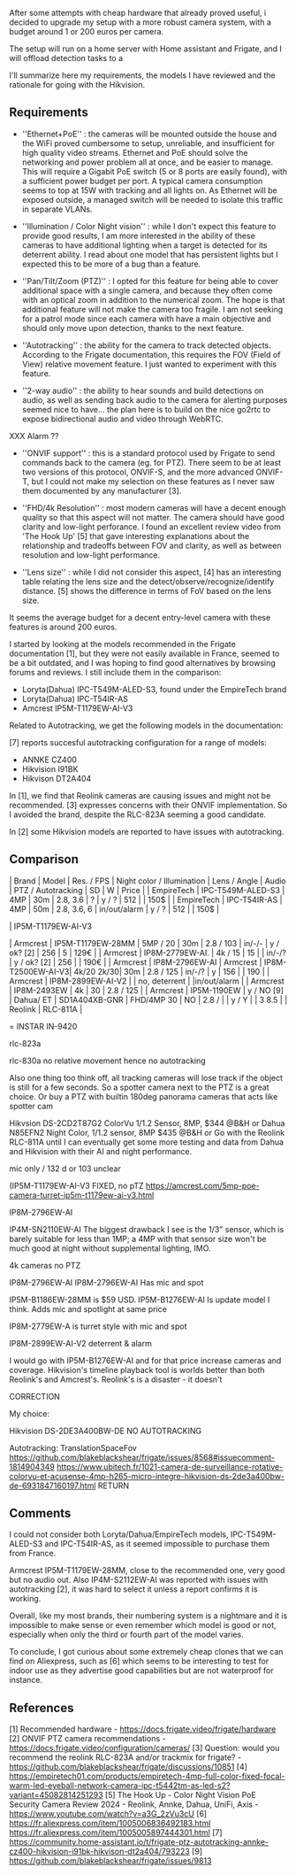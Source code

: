 After some attempts with cheap hardware that already proved useful, i decided to
upgrade my setup with a more robust camera system, with a budget around 1 or 200
euros per camera.

The setup will run on a home server with Home assistant and Frigate, and I will
offload detection tasks to a 

I'll summarize here my requirements, the models I have
reviewed and the rationale for going with the Hikvision.

## Requirements

- ''Ethernet+PoE'' : the cameras will be mounted outside the house and the WiFi
proved cumbersome to setup, unreliable, and insufficient for high quality video
streams. Ethernet and PoE should solve the networking and power problem all at
once, and be easier to manage. This will require a Gigabit PoE switch (5 or 8
ports are easily found), with a sufficient power budget per port. A typical
camera consumption seems to top at 15W with tracking and all lights on. As
Ethernet will be exposed outside, a managed switch will be needed to isolate
this traffic in separate VLANs.

- ''Illumination / Color Night vision'' : while I don't expect this feature to
provide good results, I am more interested in the ability of these cameras to
have additional lighting when a target is detected for its deterrent ability. I
read about one model that has persistent lights but I expected this to be more
of a bug than a feature.

- ''Pan/Tilt/Zoom (PTZ)'' : I opted for this feature for being able to cover
additional space with a single camera, and because they often come with an
optical zoom in addition to the numerical zoom. The hope is that additional
feature will not make the camera too fragile. I am not seeking for a patrol mode
since each camera with have a main objective and should only move upon
detection, thanks to the next feature.

- ''Autotracking'' : the ability for the camera to track detected objects.
According to the Frigate documentation, this requires the FOV (Field of View)
relative movement feature. I just wanted to experiment with this feature.

- ''2-way audio'' : the ability to hear sounds and build detections on audio, as
well as sending back audio to the camera for alerting purposes seemed nice to
have... the plan here is to build on the nice go2rtc to expose bidirectional
audio and video through WebRTC.

XXX Alarm ??

- ''ONVIF support'' : this is a standard protocol used by Frigate to send
commands back to the camera (eg. for PTZ). There seem to be at least two
versions of this protocol, ONVIF-S, and the more advanced ONVIF-T, but I could
not make my selection on these features as I never saw them documented by any
manufacturer [3].

- ''FHD/4k Resolution'' : most modern cameras will have a decent enough quality
so that this aspect will not matter. The camera should have good clarity and
low-light perforance. I found an excellent review video from 'The Hook Up' [5]
that gave interesting explanations about the relationship and tradeoffs between
FOV and clarity, as well as between resolution and low-light performance.

- ''Lens size'' : while I did not consider this aspect, [4] has an interesting
table relating the lens size and the detect/observe/recognize/identify distance.
[5] shows the difference in terms of FoV based on the lens size.

It seems the average budget for a decent entry-level camera with these features
is around 200 euros.

I started by looking at the models recommended in the Frigate documentation [1],
but they were not easily available in France, seemed to be a bit outdated, and I
was hoping to find good alternatives by browsing forums and reviews. I still
include them in the comparison:

- Loryta(Dahua) IPC-T549M-ALED-S3, found under the EmpireTech brand
- Loryta(Dahua) IPC-T54IR-AS
- Amcrest IP5M-T1179EW-AI-V3

Related to Autotracking, we get the following models in the documentation:

[7] reports succesful autotracking configuration for a range of models:

- ANNKE CZ400
- Hikvision I91BK
- Hikvison DT2A404


In [1], we find that Reolink cameras are causing issues and might not be
recommended. [3] expresses concerns with their ONVIF implementation. So I
avoided the brand, despite the RLC-823A seeming a good candidate.

In [2] some Hikvision models are reported to have issues with autotracking.

## Comparison

| Brand      | Model             | Res. / FPS | Night color / Illumination | Lens / Angle       | Audio        | PTZ / Autotracking | SD  | W | Price |
| EmpireTech | IPC-T549M-ALED-S3 | 4MP        | 30m                        | 2.8, 3.6           | ?            | y / ?              | 512 |   | 150$  |
| EmpireTech | IPC-T54IR-AS      | 4MP        | 50m                        | 2.8, 3.6, 6        | in/out/alarm | y / ?              | 512 |   | 150$  |

| IP5M-T1179EW-AI-V3

| Armcrest   | IP5M-T1179EW-28MM | 5MP / 20   | 30m                        | 2.8 / 103          | in/-/-       | y / ok? [2]        | 256 | 5 | 129€  |
| Armcrest   | IP8M-2779EW-AI.   | 4k / 15    | 15                         |                    | in/-/?       | y / ok? [2]        | 256 |   | 190€  |
| Armcrest   | IP8M-2796EW-AI
| Armcrest   | IP8M-T2500EW-AI-V3| 4k/20 2k/30| 30m                        | 2.8 / 125          | in/-/?       | y                  | 156 |   | 190   |
| Armcrest   | IP8M-2899EW-AI-V2 |            | no, deterrent              |                    |in/out/alarm  |
| Armcrest   | IP8M-2493EW       | 4k         | 30                         | 2.8 / 125          |
| Armcrest   | IP5M-1190EW                                                                                     | y / NO [9]
| Dahua/ ET  | SD1A404XB-GNR     | FHD/4MP 30 | NO                         | 2.8 /              |              | y / Y              |     | 3 8.5 | 
| Reolink    | RLC-811A          | 

= INSTAR IN-9420

rlc-823a

rlc-830a no relative movement hence no autotracking

Also one thing too think off, all tracking cameras will lose track if the object is still for a few seconds. So a spotter camera next to the PTZ is a great choice. Or buy a PTZ with builtin 180deg panorama cameras that acts like spotter cam



Hikvsion DS-2CD2T87G2 ColorVu 1/1.2 Sensor, 8MP, $344 @B&H
or
Dahua N85EFN2 Night Color, 1/1.2 sensor, 8MP $435 @B&H
or
Go with the Reolink RLC-811A until I can eventually get some more testing and data from Dahua and Hikvision with their AI and night performance.

    
mic only / 132 d or 103 unclear

(IP5M-T1179EW-AI-V3 FIXED, no pTZ
 https://amcrest.com/5mp-poe-camera-turret-ip5m-t1179ew-ai-v3.html

  IP8M-2796EW-AI

IP4M-SN2110EW-AI
The biggest drawback I see is the 1/3" sensor, which is barely suitable for less than 1MP; a 4MP with that sensor size won't be much good at night without supplemental lighting, IMO.

4k cameras no PTZ


IP8M-2796EW-AI 
IP8M-2796EW-AI Has mic and spot

IP5M-B1186EW-28MM is $59 USD.
IP5M-B1276EW-AI Is update model I think. Adds mic and spotlight at same price

IP8M-2779EW-A is turret style with mic and spot

IP8M-2899EW-AI-V2 deterrent & alarm

I would go with IP5M-B1276EW-AI and for that price increase cameras and coverage.
Hikvision's timeline playback tool is worlds better than both Reolink's and Amcrest's. Reolink's is a disaster - it doesn't

CORRECTION




My choice:

Hikvision DS-2DE3A400BW-DE NO AUTOTRACKING

Autotracking: TranslationSpaceFov
https://github.com/blakeblackshear/frigate/issues/8568#issuecomment-1814904349
https://www.ubitech.fr/1021-camera-de-surveillance-rotative-colorvu-et-acusense-4mp-h265-micro-integre-hikvision-ds-2de3a400bw-de-6931847160197.html
RETURN



## Comments

I could not consider both Loryta/Dahua/EmpireTech models, IPC-T549M-ALED-S3 and
IPC-T54IR-AS, as it seemed impossible to purchase them from France.

Armcrest IP5M-T1179EW-28MM, close to the recommended one, very good but no audio
out. Also IP4M-S2112EW-AI was reported with issues with autotracking [2], it was
hard to select it unless a report confirms it is working.

Overall, like my most brands, their numbering system is a nightmare and it is
impossible to make sense or even remember which model is good or not, especially
when only the third or fourth part of the model varies.

To conclude, I got curious about some extremely cheap clones that we can find on
Aliexpress, such as [6] which seems to be interesting to test for indoor use as
they advertise good capabilities but are not waterproof for instance.



## References

[1] Recommended hardware - https://docs.frigate.video/frigate/hardware
[2] ONVIF PTZ camera recommendations - https://docs.frigate.video/configuration/cameras/
[3] Question: would you recommend the reolink RLC-823A and/or trackmix for frigate? - https://github.com/blakeblackshear/frigate/discussions/10851
[4] https://empiretech01.com/products/empiretech-4mp-full-color-fixed-focal-warm-led-eyeball-network-camera-ipc-t5442tm-as-led-s2?variant=45082814251293
[5] The Hook Up - Color Night Vision PoE Security Camera Review 2024 - Reolink, Annke, Dahua, UniFi, Axis - https://www.youtube.com/watch?v=a3G_2zVu3cU
[6] https://fr.aliexpress.com/item/1005006836492183.html 
    https://fr.aliexpress.com/item/1005005897444301.html
[7] https://community.home-assistant.io/t/frigate-ptz-autotracking-annke-cz400-hikvision-i91bk-hikvison-dt2a404/793223
[9] https://github.com/blakeblackshear/frigate/issues/9813

